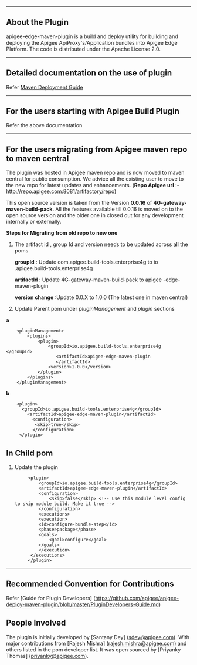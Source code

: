----------------
About the Plugin
----------------

apigee-edge-maven-plugin is a build and deploy utility for building and deploying the Apigee ApiProxy's/Application bundles into Apigee Edge Platform. 
The code is distributed under the Apache License 2.0.


-------------------------------------------
Detailed documentation on the use of plugin
-------------------------------------------

Refer [Maven Deployment Guide](https://github.com/apigee/apigee-deploy-maven-plugin/blob/master/BuildingAndDeployingAPIBundles.docx)

----------------------------------------------------------------
For the users starting with Apigee Build Plugin
----------------------------------------------------------------

Refer the above documentation


----------------------------------------------------------------
For the users migrating from  Apigee maven repo to maven central
----------------------------------------------------------------

The plugin was hosted in Apigee maven repo and is now moved to maven central for public consumption. We advice all the existing user to move to the new repo for latest updates and enhancements.
(**Repo  Apigee url** :- http://repo.apigee.com:8081/artifactory/repo)

This open source version is taken from the Version **0.0.16** of **4G-gateway-maven-build-pack**.
All the features available till 0.0.16 is moved on to the open source version and the older one in closed out for any development internally or externally.

**Steps for Migrating from old repo to new one**

1. The artifact id , group  Id and version needs to be updated across all the poms

   **groupId** : Update com.apigee.build-tools.enterprise4g  to io                   .apigee.build-tools.enterprise4g

   **artifactId** : Update 4G-gateway-maven-build-pack  to apigee                       -edge-maven-plugin

   **version  change** :Update 0.0.X to 1.0.0  (The latest one in                           maven central)

2.  Update Parent pom under *pluginManagement* and *plugin* sections

**a**

        <pluginManagement>
			<plugins>
				<plugin>
					<groupId>io.apigee.build-tools.enterprise4g                          </groupId>
					   <artifactId>apigee-edge-maven-plugin
					   </artifactId>
					<version>1.0.0</version>
				</plugin>
			</plugins>
		</pluginManagement>

 **b**

		<plugin>
          <groupId>io.apigee.build-tools.enterprise4g</groupId>
        	<artifactId>apigee-edge-maven-plugin</artifactId>
        	  <configuration>
        	   <skip>true</skip>
        	  </configuration>
         </plugin>


In Child pom
------------

1. Update the  plugin

			<plugin>
				<groupId>io.apigee.build-tools.enterprise4g</groupId>
				<artifactId>apigee-edge-maven-plugin</artifactId>
				<configuration>
					<skip>false</skip> <!-- Use this module level config to skip module build. Make it true -->
				</configuration>
				<executions>
			    <execution>
		        <id>configure-bundle-step</id>
		        <phase>package</phase>
		        <goals>
		       		<goal>configure</goal>
		        </goals>
			    </execution>
		     </executions>
			</plugin>





------------------------------------------
Recommended Convention for Contributions
------------------------------------------

Refer [Guide for Plugin Developers] (https://github.com/apigee/apigee-deploy-maven-plugin/blob/master/PluginDevelopers-Guide.md)


People Involved
------------------------

The plugin is initially developed  by [Santany Dey] (sdey@apigee.com). With major contributions from [Rajesh Mishra] (rajesh.mishra@apigee.com) and others listed in the pom developer list.
It was open sourced by [Priyanky Thomas] (priyanky@apigee.com).


